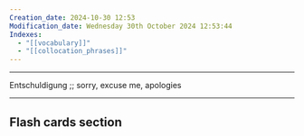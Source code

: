 ```yaml
---
Creation_date: 2024-10-30 12:53
Modification_date: Wednesday 30th October 2024 12:53:44
Indexes:
  - "[[vocabulary]]"
  - "[[collocation_phrases]]"
---
```


----

Entschuldigung ;; sorry, excuse me, apologies



















---
## Flash cards section
